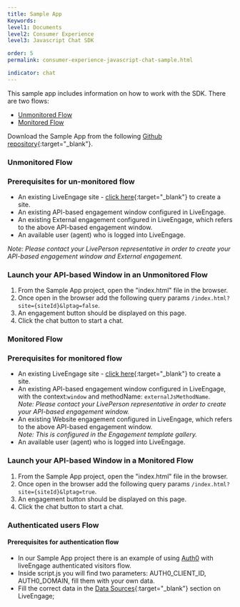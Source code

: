 ```yaml
---
title: Sample App
Keywords:
level1: Documents
level2: Consumer Experience
level3: Javascript Chat SDK

order: 5
permalink: consumer-experience-javascript-chat-sample.html

indicator: chat
---
```


This sample app includes information on how to work with the SDK. There are two flows:

- [Unmonitored Flow](#unmonitored-flow)
- [Monitored Flow](#monitored-flow)

Download the Sample App from the following [Github repository](https://github.com/LivePersonInc/chat-js-sdk-sample-app){:target="_blank"}.

### Unmonitored Flow

###  Prerequisites for un-monitored flow

- An existing LiveEngage site - [click here](https://register.liveperson.com/){:target="_blank"} to create a site.      
- An existing API-based engagement window configured in LiveEngage.
- An existing External engagement configured in LiveEngage, which refers to the above API-based engagement window. 
- An available user (agent) who is logged into LiveEngage.

*Note: Please contact your LivePerson representative in order to create your API-based engagement window and External engagement.*

###  Launch your API-based Window in an Unmonitored Flow

1. From the Sample App project, open the "index.html" file in the browser.
2. Once open in the browser add the following query params `/index.html?site={siteId}&lptag=false`. 
3. An engagement button should be displayed on this page.
4. Click the chat button to start a chat.

### Monitored Flow

###  Prerequisites for monitored flow

- An existing LiveEngage site - [click here](https://register.liveperson.com/){:target="_blank"} to create a site.
- An existing API-based engagement window configured in LiveEngage, with the context:`window` and methodName: `externalJsMethodName`. <br> *Note: Please contact your LivePerson representative in order to create your API-based engagement window.*
- An existing Website engagement configured in LiveEngage, which refers to the above API-based engagement window.  <br> *Note: This is configured in the Engagement template gallery.*
- An available user (agent) who is logged into LiveEngage.

###  Launch your API-based Window in a Monitored Flow

1. From the Sample App project, open the "index.html" file in the browser.
2. Once open in the browser add the following query params `/index.html?site={siteId}&lptag=true`. 
3. An engagement button should be displayed on this page.
4. Click the chat button to start a chat.


### Authenticated users Flow

####  Prerequisites for authentication flow

- In our Sample App project there is an example of using [Auth0](https://auth0.com/) with liveEngage authenticated visitors flow.
- Inside script.js you will find two parameters: AUTH0_CLIENT_ID, AUTH0_DOMAIN, fill them with your own data.
- Fill the correct data in the [Data Sources](/guides-authentication-configuration.html){:target="_blank"} section on LiveEngage;
